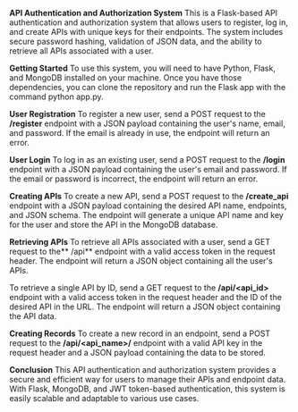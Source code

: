 **API Authentication and Authorization System**
This is a Flask-based API authentication and authorization system that allows users to register, log in, and create APIs with unique keys for their endpoints. The system includes secure password hashing, validation of JSON data, and the ability to retrieve all APIs associated with a user.

**Getting Started**
To use this system, you will need to have Python, Flask, and MongoDB installed on your machine. Once you have those dependencies, you can clone the repository and run the Flask app with the command python app.py.

**User Registration**
To register a new user, send a POST request to the **/register** endpoint with a JSON payload containing the user's name, email, and password. If the email is already in use, the endpoint will return an error.

**User Login**
To log in as an existing user, send a POST request to the **/login** endpoint with a JSON payload containing the user's email and password. If the email or password is incorrect, the endpoint will return an error.

**Creating APIs**
To create a new API, send a POST request to the **/create_api** endpoint with a JSON payload containing the desired API name, endpoints, and JSON schema. The endpoint will generate a unique API name and key for the user and store the API in the MongoDB database.

**Retrieving APIs**
To retrieve all APIs associated with a user, send a GET request to the** /api** endpoint with a valid access token in the request header. The endpoint will return a JSON object containing all the user's APIs.

To retrieve a single API by ID, send a GET request to the **/api/<api_id>** endpoint with a valid access token in the request header and the ID of the desired API in the URL. The endpoint will return a JSON object containing the API data.

**Creating Records**
To create a new record in an endpoint, send a POST request to the **/api/<api_name>/<endpoint>** endpoint with a valid API key in the request header and a JSON payload containing the data to be stored.

**Conclusion**
This API authentication and authorization system provides a secure and efficient way for users to manage their APIs and endpoint data. With Flask, MongoDB, and JWT token-based authentication, this system is easily scalable and adaptable to various use cases.
